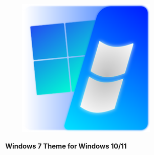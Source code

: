 <p align="center">
<img width="400" height="400" src="icon.png">

## Windows 7 Theme for Windows 10/11
</p>
